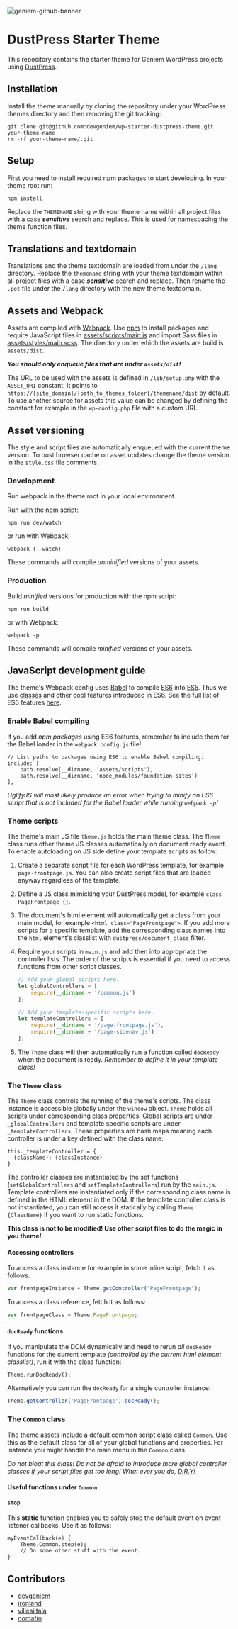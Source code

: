 ![geniem-github-banner](https://cloud.githubusercontent.com/assets/5691777/14319886/9ae46166-fc1b-11e5-9630-d60aa3dc4f9e.png)

# DustPress Starter Theme

This repository contains the starter theme for Geniem WordPress projects using [DustPress](https://github.com/devgeniem/dustpress/).

## Installation

Install the theme manually by cloning the repository under your WordPress themes directory and then removing the git tracking:

```
git clone git@github.com:devgeniem/wp-starter-dustpress-theme.git your-theme-name
rm -rf your-theme-name/.git
```

## Setup

First you need to install required npm packages to start developing. In your theme root run:

```
npm install
```

Replace the `THEMENAME` string with your theme name within all project files with a case ***sensitive*** search and replace. This is used for namespacing the theme function files.

## Translations and textdomain

Translations and the theme textdomain are loaded from under the `/lang` directory. Replace the `themename` string with your theme textdomain within all project files with a case ***sensitive*** search and replace. Then rename the `.pot` file under the `/lang` directory with the new theme textdomain.

## Assets and Webpack

Assets are compiled with [Webpack](https://webpack.github.io/docs/what-is-webpack.html). Use [npm](https://www.npmjs.com/) to install packages and require JavaScript files in [assets/scripts/main.js](https://github.com/devgeniem/wp-starter-dustpress-theme/blob/master/assets/scripts/main.js) and import Sass files in [assets/styles/main.scss](https://github.com/devgeniem/wp-starter-dustpress-theme/blob/master/assets/styles/main.scss). The directory under which the assets are build is `assets/dist`. 

***You should only enqueue files that are under `assets/dist`!***

The URL to be used with the assets is defined in `/lib/setup.php` with the `ASSET_URI` constant. It points to `https://{site_domain}/{path_to_themes_folder}/themename/dist` by default. To use another source for assets this value can be changed by defining the constant for example in the `wp-config.php` file with a custom URI.

## Asset versioning

The style and script files are automatically enqueued with the current theme version. To bust browser cache on asset updates change the theme version in the `style.css` file comments.

### Development

Run webpack in the theme root in your local environment.

Run with the npm script:

```
npm run dev/watch
```

or run with Webpack:

```
webpack (--watch)
```

These commands will compile *unminified* versions of your assets.

### Production

Build _minified_ versions for production with the npm script:

```
npm run build
```

or with Webpack:

```
webpack -p
```

These commands will compile *minified* versions of your assets.

## JavaScript development guide

The theme's Webpack config uses [Babel](https://babeljs.io/) to compile [ES6](https://en.wikipedia.org/wiki/ECMAScript#6th_Edition_-_ECMAScript_2015) into [ES5](https://en.wikipedia.org/wiki/ECMAScript#5th_Edition). Thus we use [classes](http://es6-features.org/#ClassDefinition) and other cool features introduced in ES6. See the full list of ES6 features [here](http://es6-features.org/).

### Enable Babel compiling

If you add *npm packages* using ES6 features, remember to include them for the Babel loader in the `webpack.config.js` file!

```
// List paths to packages using ES6 to enable Babel compiling.
include: [
    path.resolve(__dirname, 'assets/scripts'),
    path.resolve(__dirname, 'node_modules/foundation-sites')
],
```

*UglifyJS will most likely produce an error when trying to minify an ES6 script that is not included for the Babel loader while running `webpack -p`!* 

### Theme scripts

The theme's main JS file `theme.js` holds the main theme class. The `Theme` class runs other theme JS classes automatically on document ready event. To enable autoloading on JS side define your template scripts as follow:

1. Create a separate script file for each WordPress template, for example `page-frontpage.js`. You can also create script files that are loaded anyway regardless of the template.

2. Define a JS class mimicking your DustPress model, for example `class PageFrontpage {}`.

3. The document's html element will automatically get a class from your main model, for example `<html class="PageFrontpage">`. If you add more scripts for a specific template, add the corresponding class names into the `html` element's classlist with `dustpress/document_class` filter.

4. Require your scripts in `main.js` and add then into appropriate the controller lists. The order of the scripts is essential if you need to access functions from other script classes. 

   ```javascript
   // Add your global scripts here.
   let globalControllers = [
       require(__dirname + '/common.js')
   ];

   // Add your template-specific scripts here.
   let templateControllers = [
       require(__dirname + '/page-frontpage.js'),
       require(__dirname + '/page-sidenav.js')
   ];
   ```

5. The `Theme` class will then automatically run a function called `docReady` when the document is ready. *Remember to define it in your template class!*

### The `Theme` class

The `Theme` class controls the running of the theme's scripts. The class instance is accessible globally under the `window` object. `Theme` holds all scripts under corresponding class properties. Global scripts are under `_globalControllers` and template specific scripts are under `_templateControllers`. These properties are hash maps meaning each controller is under a key defined with the class name:

```
this._templateController = {
  {className}: {classInstance}
}
```



The controller classes are instantiated by the set functions (`setGlobalControllers` and `setTemplateControllers`) run by the `main.js`. Template controllers are instantiated only if the corresponding class name is defined in the HTML element in the DOM. If the template controller class is not instantiated, you can still access it statically by calling `Theme.{ClassName}` if you want to run static functions.

**This class is not to be modified! Use other script files to do the magic in you theme!**

#### Accessing controllers

To access a class instance for example in some inline script, fetch it as follows:

```javascript
var frontpageInstance = Theme.getController("PageFrontpage");
```

To access a class reference, fetch it as follows:

```javascript
var frontpageClass = Theme.PageFrontpage;
```

#### `docReady` functions

If you manipulate the DOM dynamically and need to rerun *all* `docReady` functions for the current template *(controlled by the current html element classlist)*, run it with the class function:

   ```
Theme.runDocReady();
   ```

Alternatively you can run the `docReady` for a single controller instance:

```javascript
Theme.getController('PageFrontpage').docReady();
```

### The `Common` class

The theme assets include a default common script class called `Common`. Use this as the default class for all of your global functions and properties. For instance you might handle the main menu in the `Common` class.

*Do not bloat this class! Do not be afraid to introduce more global controller classes if your script files get too long! What ever you do, [D.R.Y](https://en.wikipedia.org/wiki/Don%27t_repeat_yourself)!*

#### Useful functions under `Common`

#### **`stop`**

This **static** function enables you to safely stop the default event on event listener callbacks. Use it as follows:

```
myEventCallback(e) {
	Theme.Common.stop(e);
    // Do some other stuff with the event..
}
```



##  Contributors

- [devgeniem](https://github.com/devgeniem)
- [ironland](https://github.com/ironland)
- [villesiltala](https://github.com/villesiltala)
- [nomafin](https://github.com/Nomafin)
